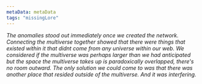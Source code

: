 ```yaml
---
metaData: metaData
tags: "missingLore"
---
```


*The anomalies stood out immediately once we created the network. Connecting the multiverse together showed that there were things that existed within it that didnt come from any universe within our web.*
*We considered if the multiverse was perhaps larger than we had anticipated but the space the multiverse takes up is paradoxically overlapped, there's no room outward.*
*The only solution we could come to was that there was another place that resided outside of the multiverse. And it was interfering.*